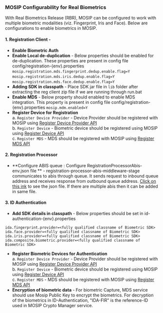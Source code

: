 ### MOSIP Configurability for Real Biometrics
With Real Biometrics Release (RBR), MOSIP can be configured to work with multiple biometric modalities (viz. Fingerprint, Iris and Face). Below are configurations to enable biometrics in MOSIP.

#### 1. Registration Client -   
- **Enable Biometric Auth**    
- **Enable Local de-duplication** - Below properties should be enabled for de-duplication. These properties are present in config file config/registration-{env}.properties    
`mosip.registration.mds.fingerprint.dedup.enable.flag=Y`    
`mosip.registration.mds.iris.dedup.enable.flag=Y`    
`mosip.registration.mds.face.dedup.enable.flag=Y`    
- **Adding SDK in classpath** - Place SDK jar file in `lib` folder after extracting the reg client zip file if we are running through run.bat     
- **Enable MDS** - Below property should enabled to enable MDS integration. This property is present in config file config/registration-{env}.properties
`mosip.mdm.enabled=Y`    
- **Register Device for Registration**     
   a. `Register Device Provider` - Device Provider should be registered with MOSIP using [Register Device Provider API](https://github.com/mosip/mosip-docs/wiki/Device-Management#post-deviceprovider)    
   b. `Register Device` - Biometric device should be registered using MOSIP using [Register Device API](https://github.com/mosip/mosip-docs/wiki/Device-Management#post-registereddevices)    
   c. `Register MDS` - MDS should be registered with MOSIP using [Register MDS API](https://github.com/mosip/mosip-docs/wiki/Device-Management#post-mds)    
#### 2. Registration Processor    
-	**Configure ABIS queue : Configure RegistrationProcessorAbis-env.json file ** - registration-processor-abis-middleware-stage communicates to abis through queue. It sends request to inbound queue address and receives response from outbound queue address. [Click on this ink](https://github.com/mosip/mosip-config/blob/master/config-templates/RegistrationProcessorAbis-env.json) to see the json file. If there are multiple abis then it can be added in same file.

#### 3. ID Authentication
- **Add SDK details in classpath** - Below properties should be set in id-authentication-{env}.properties

````
ida.fingerprint.provider=<fully qualified classname of Biometric SDK>
ida.face.provider=<fully qualified classname of Biometric SDK>  
ida.iris.provider=<fully qualified classname of Biometric SDK>
ida.composite.biometric.provider=<fully qualified classname of Biometric SDK>
````   
- **Register Biometric Devices for Authentication**   
   a. `Register Device Provider` - Device Provider should be registered with MOSIP using [Register Device Provider API](https://github.com/mosip/mosip-docs/wiki/Device-Management#post-deviceprovider)    
   b. `Register Device` - Biometric device should be registered using MOSIP using [Register Device API](https://github.com/mosip/mosip-docs/wiki/Device-Management#post-registereddevices)    
   c. `Register MDS` - MDS should be registered with MOSIP using [Register MDS API](https://github.com/mosip/mosip-docs/wiki/Device-Management#post-mds)  
- **Encryption of biometric data** - For biometric Capture, MDS service should use Mosip Public Key to encrypt the biometrics. For decryption of the biometrics in ID-Authentication, "IDA-FIR" is the reference-ID used in MOSIP Crypto Manager service.
